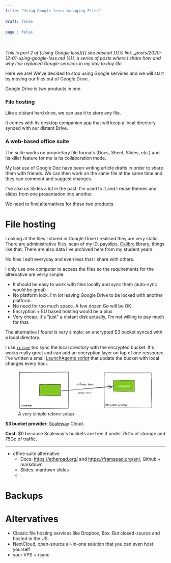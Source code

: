 ```yaml
---
title: "Using Google less: managing Files"

draft: false

page : false

---
```


*This is part 2 of [Using Google less]({{ site.baseurl }}{% link _posts/2020-12-01-using-google-less.md %}),
a series of posts where I share how and why I've replaced Google services in my
day to day life.*

Here we are! We've decided to stop using Google services and we will start by
moving our files out of Google Drive.

Google Drive is two products in one.

### File hosting

Like a distant hard drive, we can use it to store any file.

It comes with its desktop companion app that will keep a local directory
synced with our distant Drive.
 
### A web-based office suite 

The suite works on proprietary file formats (Docs, Sheet, Slides, etc.) and its
killer feature for me is its collaboration mode.

My last use of Google Doc have been writing article drafts in order to share
them with friends. We can then work on the same file at the same time and they
can comment and suggest changes.

I've also us Slides a lot in the past. I'm used to it and I reuse themes and
slides from one presentation into another.

We need to find alternatives for these two products.

# File hosting

Looking at the files I stored in Google Drive I realised they are very static.
There are administrative files, scan of my ID, payslips,
[Calibre](https://calibre-ebook.com/) library, things like that. There are also
data I've archived here from my student years.

No files I edit everyday and even less that I share with others. 

I only use one computer to access the files so the requirements for the
alternative are versy simple: 

- It should be easy to work with files locally and sync them (auto-sync would be
   great)
- No platform lock. I'm lot leaving Google Drive to be locked with another
    platform.
- No need for too much space. A few dozen Go will be OK.
- Encryption + EU based hosting would be a plus
- Very cheap. It's "just" a distant disk actually, I'm not willing to pay much
    for that.

The alternative I found is very simple: an encrypted S3 bucket synced with a
local directory.

I use [`rclone`](https://rclone.org/) too sync the local directory
with the encrypted bucket. It's works really great and can add an encryption
layer on top of one ressource. I've written a small [LaunchAgents
script](https://github.com/guillaumewuip/Home/blob/32b542be6c04e69b450141e4c4c027e4e5a9a14a/LaunchAgents/com.wuips.backup.sync.plist)
that update the bucket with local changes every hour.

<figure>
  <img alt="Rclone schema" src="/assets/img/google-less-files-rclone.png" />
  <figcaption>A very simple rclone setup</figcaption>
</figure>

**S3 bucket provider**: [Scaleway](scaleway.com) Cloud. 

**Cost**: $0 because Scaleway's buckets are free if under 75Go of storage and
75Go of traffic.

---


  - office suite alternative
    - Docs: https://etherpad.org/ and https://framapad.org/en/, Github +
        markdown
    - Slides: mardown slides
    -

# Backups

# Altervatives

- Classic file hosting services like Dropbox, Box. But closed-source and hosted
    in the US.
- NextCloud, open-source all-in-one solution that you can even host yourself
- your VPS + rsync

